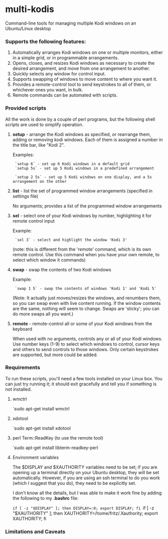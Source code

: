 # multi-kodis
Command-line tools for managing multiple Kodi windows on an Ubuntu/Linux desktop

### Supports the following features:

1. Automatically arranges Kodi windows on one or multiple monitors, either in a simple grid, or in programmable arrangements.
2. Opens, closes, and resizes Kodi windows as necessary to create the desired arrangement, and move from one arrangement to another.
3. Quickly selects any window for control input.
4. Supports swapping of windows to move content to where you want it.
5. Provides a remote-control tool to send keystrokes to all of them, or whichever ones you want, in bulk.
6. Remote commands can be automated with scripts.

### Provided scripts

All the work is done by a couple of perl programs, but the following shell scripts are used to simplify operation.

1. **setup** - arrange the Kodi windows as specified, or rearrange them, adding or removing kodi windows. Each of them is assigned a number in the title bar, like "Kodi 2".

	Examples:
	
		`setup 6` - set up 6 Kodi windows in a default grid
		`setup 5s` - set up 5 Kodi windows in a predefined arrangement

		`setup 2 5s` - set up 5 Kodi windows on one display, and a 5s arrangement on the other

2. **list** - list the set of programmed window arrangements (specified in settings file)

	No arguments; provides a list of the programmed window arrangements

3. **sel** - select one of your Kodi windows by number, highlighting it for remote control input

	Example:
	
		`sel 3` - select and highlight the window 'Kodi 3'

	(note: this is different from the 'remote' command, which is its own remote control. Use this command when you have your own remote, to select which window it commands)

4. **swap** - swap the contents of two Kodi windows

	Example:
	
		`swap 1 5` - swap the contents of windows 'Kodi 1' and 'Kodi 5'

	(Note: It actually just moves/resizes the windows, and renumbers them, so you can swap even with live content running. If the window contents are the same, nothing will seem to change. Swaps are 'sticky'; you can do more swaps all you want.)

5. **remote** - remote-control all or some of your Kodi windows from the keyboard

	When used with no arguments, controls any or all of your Kodi windows. Use number keys (1-9) to select which windows to control, cursor keys and others to send controls to those windows. Only certain keystrokes are supported, but more could be added.

### Requirements

To run these scripts, you'll need a few tools installed on your Linux box. You can just try running it; it should exit gracefully and tell you if something is not installed.

1. wmctrl

	`sudo apt-get install wmctrl
	
2. xdotool

	`sudo apt-get install xdotool
	
3. perl Term::ReadKey (to use the remote tool)

	`sudo apt-get install libterm-readkey-perl

4. Environment variables

	The $DISPLAY and $XAUTHORITY variables need to be set; if you are opening up a terminal directly on your Ubuntu desktop, they will be set automatically. However, if you are using an ssh terminal to do you work (which I suggest that you do), they need to be explicitly set.
	
	I don't know all the details, but I was able to make it work fine by adding the following to my **.bashrc** file:
	
	`if [ -z "$DISPLAY" ]; then DISPLAY=:0; export DISPLAY; fi
	`if [ -z "$XAUTHORITY" ]; then XAUTHORITY=/home/fritz/.Xauthority; export XAUTHORITY; fi

### Limitations and Caveats


